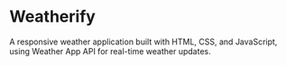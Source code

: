 # Weatherify
A responsive weather application built with HTML, CSS, and JavaScript, using Weather App API for real-time weather updates.
